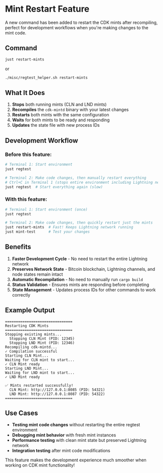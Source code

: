 # Mint Restart Feature

A new command has been added to restart the CDK mints after recompiling, perfect for development workflows when you're making changes to the mint code.

## Command

```bash
just restart-mints
```

or

```bash
./misc/regtest_helper.sh restart-mints
```

## What It Does

1. **Stops** both running mints (CLN and LND mints)
2. **Recompiles** the `cdk-mintd` binary with your latest changes
3. **Restarts** both mints with the same configuration
4. **Waits** for both mints to be ready and responding
5. **Updates** the state file with new process IDs

## Development Workflow

### Before this feature:
```bash
# Terminal 1: Start environment
just regtest

# Terminal 2: Make code changes, then manually restart everything
# Ctrl+C in Terminal 1 (stops entire environment including Lightning network)
just regtest  # Start everything again (slow)
```

### With this feature:
```bash
# Terminal 1: Start environment (once)
just regtest

# Terminal 2: Make code changes, then quickly restart just the mints
just restart-mints  # Fast! Keeps Lightning network running
just mint-test      # Test your changes
```

## Benefits

1. **Faster Development Cycle** - No need to restart the entire Lightning network
2. **Preserves Network State** - Bitcoin blockchain, Lightning channels, and node states remain intact
3. **Automatic Recompilation** - No need to manually run `cargo build`
4. **Status Validation** - Ensures mints are responding before completing
5. **State Management** - Updates process IDs for other commands to work correctly

## Example Output

```
===============================
Restarting CDK Mints
===============================
Stopping existing mints...
  Stopping CLN Mint (PID: 12345)
  Stopping LND Mint (PID: 12346)
Recompiling cdk-mintd...
✓ Compilation successful
Starting CLN Mint...
Waiting for CLN mint to start...
✓ CLN Mint ready
Starting LND Mint...
Waiting for LND mint to start...
✓ LND Mint ready

✅ Mints restarted successfully!
  CLN Mint: http://127.0.0.1:8085 (PID: 54321)
  LND Mint: http://127.0.0.1:8087 (PID: 54322)
===============================
```

## Use Cases

- **Testing mint code changes** without restarting the entire regtest environment
- **Debugging mint behavior** with fresh mint instances
- **Performance testing** with clean mint state but preserved Lightning network
- **Integration testing** after mint code modifications

This feature makes the development experience much smoother when working on CDK mint functionality!
